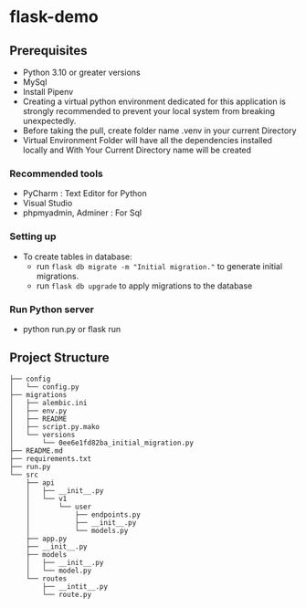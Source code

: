 # flask-demo

## Prerequisites
- Python 3.10 or greater versions
- MySql
- Install Pipenv
- Creating a virtual python environment dedicated for this application is strongly recommended to prevent your local system from breaking unexpectedly.
- Before taking the pull, create folder name .venv in your current Directory
- Virtual Environment Folder will have all the dependencies installed locally and With Your Current Directory name will be created

### Recommended tools
- PyCharm : Text Editor for Python 
- Visual Studio
- phpmyadmin, Adminer : For Sql

### Setting up
* To create tables in database:
  - run ```flask db migrate -m "Initial migration."``` to generate initial migrations. 
  - run ```flask db upgrade``` to apply migrations to the database

### Run Python server
- python run.py or flask run

## Project Structure
```
├── config
│   └── config.py
├── migrations
│   ├── alembic.ini
│   ├── env.py
│   ├── README
│   ├── script.py.mako
│   └── versions
│       └── 0ee6e1fd82ba_initial_migration.py
├── README.md
├── requirements.txt
├── run.py
└── src
    ├── api
    │   ├── __init__.py
    │   └── v1
    │       └── user
    │           ├── endpoints.py
    │           ├── __init__.py
    │           └── models.py
    ├── app.py
    ├── __init__.py
    ├── models
    │   ├── __init__.py
    │   └── model.py
    └── routes
        ├── __intit__.py
        └── route.py
```